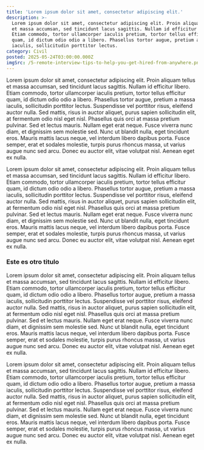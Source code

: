 ```yaml
---
title: 'Lorem ipsum dolor sit amet, consectetur adipiscing elit.'
description: >-
  Lorem ipsum dolor sit amet, consectetur adipiscing elit. Proin aliquam tellus
  et massa accumsan, sed tincidunt lacus sagittis. Nullam id efficitur libero.
  Etiam commodo, tortor ullamcorper iaculis pretium, tortor tellus efficitur
  quam, id dictum odio odio a libero. Phasellus tortor augue, pretium a massa
  iaculis, sollicitudin porttitor lectus. 
category: Civil
posted: 2025-05-24T03:00:00.000Z
imgSrc: /5-remote-interview-tips-to-help-you-get-hired-from-anywhere.png
---
```


Lorem ipsum dolor sit amet, consectetur adipiscing elit. Proin aliquam tellus et massa accumsan, sed tincidunt lacus sagittis. Nullam id efficitur libero. Etiam commodo, tortor ullamcorper iaculis pretium, tortor tellus efficitur quam, id dictum odio odio a libero. Phasellus tortor augue, pretium a massa iaculis, sollicitudin porttitor lectus. Suspendisse vel porttitor risus, eleifend auctor nulla. Sed mattis, risus in auctor aliquet, purus sapien sollicitudin elit, at fermentum odio nisl eget nisl. Phasellus quis orci at massa pretium pulvinar. Sed et lectus mauris. Nullam eget erat neque. Fusce viverra nunc diam, et dignissim sem molestie sed. Nunc ut blandit nulla, eget tincidunt eros. Mauris mattis lacus neque, vel interdum libero dapibus porta. Fusce semper, erat et sodales molestie, turpis purus rhoncus massa, ut varius augue nunc sed arcu. Donec eu auctor elit, vitae volutpat nisl. Aenean eget ex nulla.

Lorem ipsum dolor sit amet, consectetur adipiscing elit. Proin aliquam tellus et massa accumsan, sed tincidunt lacus sagittis. Nullam id efficitur libero. Etiam commodo, tortor ullamcorper iaculis pretium, tortor tellus efficitur quam, id dictum odio odio a libero. Phasellus tortor augue, pretium a massa iaculis, sollicitudin porttitor lectus. Suspendisse vel porttitor risus, eleifend auctor nulla. Sed mattis, risus in auctor aliquet, purus sapien sollicitudin elit, at fermentum odio nisl eget nisl. Phasellus quis orci at massa pretium pulvinar. Sed et lectus mauris. Nullam eget erat neque. Fusce viverra nunc diam, et dignissim sem molestie sed. Nunc ut blandit nulla, eget tincidunt eros. Mauris mattis lacus neque, vel interdum libero dapibus porta. Fusce semper, erat et sodales molestie, turpis purus rhoncus massa, ut varius augue nunc sed arcu. Donec eu auctor elit, vitae volutpat nisl. Aenean eget ex nulla.

### Este es otro titulo

Lorem ipsum dolor sit amet, consectetur adipiscing elit. Proin aliquam tellus et massa accumsan, sed tincidunt lacus sagittis. Nullam id efficitur libero. Etiam commodo, tortor ullamcorper iaculis pretium, tortor tellus efficitur quam, id dictum odio odio a libero. Phasellus tortor augue, pretium a massa iaculis, sollicitudin porttitor lectus. Suspendisse vel porttitor risus, eleifend auctor nulla. Sed mattis, risus in auctor aliquet, purus sapien sollicitudin elit, at fermentum odio nisl eget nisl. Phasellus quis orci at massa pretium pulvinar. Sed et lectus mauris. Nullam eget erat neque. Fusce viverra nunc diam, et dignissim sem molestie sed. Nunc ut blandit nulla, eget tincidunt eros. Mauris mattis lacus neque, vel interdum libero dapibus porta. Fusce semper, erat et sodales molestie, turpis purus rhoncus massa, ut varius augue nunc sed arcu. Donec eu auctor elit, vitae volutpat nisl. Aenean eget ex nulla.

Lorem ipsum dolor sit amet, consectetur adipiscing elit. Proin aliquam tellus et massa accumsan, sed tincidunt lacus sagittis. Nullam id efficitur libero. Etiam commodo, tortor ullamcorper iaculis pretium, tortor tellus efficitur quam, id dictum odio odio a libero. Phasellus tortor augue, pretium a massa iaculis, sollicitudin porttitor lectus. Suspendisse vel porttitor risus, eleifend auctor nulla. Sed mattis, risus in auctor aliquet, purus sapien sollicitudin elit, at fermentum odio nisl eget nisl. Phasellus quis orci at massa pretium pulvinar. Sed et lectus mauris. Nullam eget erat neque. Fusce viverra nunc diam, et dignissim sem molestie sed. Nunc ut blandit nulla, eget tincidunt eros. Mauris mattis lacus neque, vel interdum libero dapibus porta. Fusce semper, erat et sodales molestie, turpis purus rhoncus massa, ut varius augue nunc sed arcu. Donec eu auctor elit, vitae volutpat nisl. Aenean eget ex nulla.
